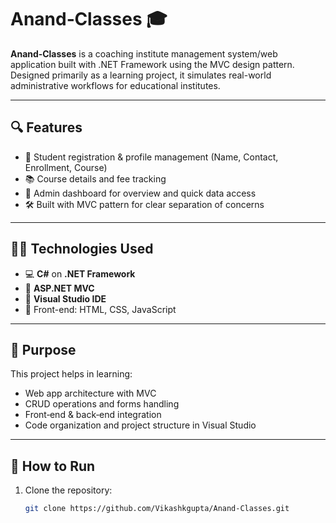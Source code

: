 # Anand‑Classes 🎓

**Anand‑Classes** is a coaching institute management system/web application built with .NET Framework using the MVC design pattern. Designed primarily as a learning project, it simulates real-world administrative workflows for educational institutes.

---

## 🔍 Features

- 👤 Student registration & profile management (Name, Contact, Enrollment, Course)
- 📚 Course details and fee tracking
- 🧾 Admin dashboard for overview and quick data access
- 🛠 Built with MVC pattern for clear separation of concerns

---

## 🧑‍💻 Technologies Used

- 💻 **C#** on **.NET Framework**
- 🧱 **ASP.NET MVC**
- 🧰 **Visual Studio IDE**
- 🧩 Front-end: HTML, CSS, JavaScript

---

## 🎯 Purpose

This project helps in learning:
- Web app architecture with MVC
- CRUD operations and forms handling
- Front‑end & back‑end integration
- Code organization and project structure in Visual Studio

---

## 🚀 How to Run

1. Clone the repository:
   ```bash
   git clone https://github.com/Vikashkgupta/Anand-Classes.git

